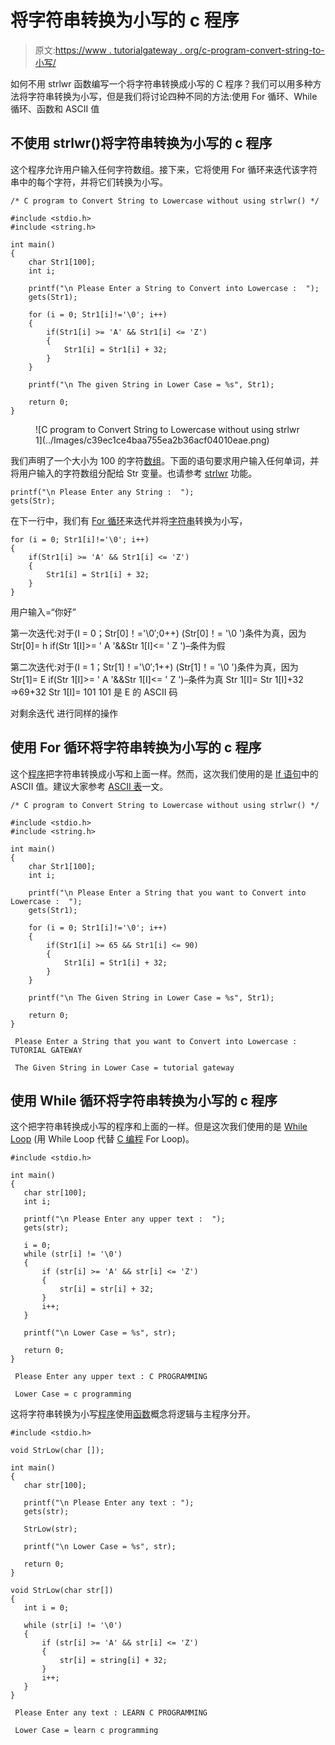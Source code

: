# 将字符串转换为小写的 c 程序

> 原文:[https://www . tutorialgateway . org/c-program-convert-string-to-小写/](https://www.tutorialgateway.org/c-program-to-convert-string-to-lowercase/)

如何不用 strlwr 函数编写一个将字符串转换成小写的 C 程序？我们可以用多种方法将字符串转换为小写，但是我们将讨论四种不同的方法:使用 For 循环、While 循环、函数和 ASCII 值

## 不使用 strlwr()将字符串转换为小写的 c 程序

这个程序允许用户输入任何字符数组。接下来，它将使用 For 循环来迭代该字符串中的每个字符，并将它们转换为小写。

```
/* C program to Convert String to Lowercase without using strlwr() */

#include <stdio.h>
#include <string.h>

int main()
{
  	char Str1[100];
  	int i;

  	printf("\n Please Enter a String to Convert into Lowercase :  ");
  	gets(Str1);

  	for (i = 0; Str1[i]!='\0'; i++)
  	{
  		if(Str1[i] >= 'A' && Str1[i] <= 'Z')
  		{
  			Str1[i] = Str1[i] + 32;
		}
  	}

  	printf("\n The given String in Lower Case = %s", Str1);

  	return 0;
}
```

<figure class="wp-block-image">![C program to Convert String to Lowercase without using strlwr 1](../Images/c39ec1ce4baa755ea2b36acf04010eae.png)</figure>

我们声明了一个大小为 100 的字符[数组](https://www.tutorialgateway.org/array-in-c/)。下面的语句要求用户输入任何单词，并将用户输入的字符数组分配给 Str 变量。也请参考 [strlwr](https://www.tutorialgateway.org/strlwr-in-c-programming/) 功能。

```
printf("\n Please Enter any String :  ");
gets(Str);
```

在下一行中，我们有 [For 循环](https://www.tutorialgateway.org/for-loop-in-c-programming/)来迭代并将[字符串](https://www.tutorialgateway.org/c-string/)转换为小写，

```
for (i = 0; Str1[i]!='\0'; i++)
{
	if(Str1[i] >= 'A' && Str1[i] <= 'Z')
	{
		Str1[i] = Str1[i] + 32;
	}
}
```

用户输入=“你好”

第一次迭代:对于(I = 0；Str[0]！='\0′;0++)
(Str[0]！= '\0 ')条件为真，因为 Str[0]= h
if(Str 1[I]>= ' A '&&Str 1[I]<= ' Z ')–条件为假

第二次迭代:对于(I = 1；Str[1]！='\0′;1++)
(Str[1]！= '\0 ')条件为真，因为 Str[1]= E
if(Str 1[I]>= ' A '&&Str 1[I]<= ' Z ')–条件为真
Str 1[I]= Str 1[I]+32 =>69+32
Str 1[I]= 101
101 是 E 的 ASCII 码

对剩余迭代 进行同样的操作

## 使用 For 循环将字符串转换为小写的 c 程序

这个[程序](https://www.tutorialgateway.org/c-programming-examples/)把字符串转换成小写和上面一样。然而，这次我们使用的是 [If 语句](https://www.tutorialgateway.org/if-statement-in-c/)中的 ASCII 值。建议大家参考 [ASCII 表](https://www.tutorialgateway.org/ascii-table/)一文。

```
/* C program to Convert String to Lowercase without using strlwr() */

#include <stdio.h>
#include <string.h>

int main()
{
  	char Str1[100];
  	int i;

  	printf("\n Please Enter a String that you want to Convert into Lowercase :  ");
  	gets(Str1);

  	for (i = 0; Str1[i]!='\0'; i++)
  	{
  		if(Str1[i] >= 65 && Str1[i] <= 90)
  		{
  			Str1[i] = Str1[i] + 32;
		}
  	}

  	printf("\n The Given String in Lower Case = %s", Str1);

  	return 0;
}
```

```
 Please Enter a String that you want to Convert into Lowercase :  TUTORIAL GATEWAY

 The Given String in Lower Case = tutorial gateway
```

## 使用 While 循环将字符串转换为小写的 c 程序

这个把字符串转换成小写的程序和上面的一样。但是这次我们使用的是 [While Loop](https://www.tutorialgateway.org/while-loop-in-c/) (用 While Loop 代替 [C 编程](https://www.tutorialgateway.org/c-programming/) For Loop)。

 ```
#include <stdio.h> 

int main()
{
	char str[100];
	int i;

	printf("\n Please Enter any upper text :  ");
	gets(str);

 	i = 0;
	while (str[i] != '\0') 
	{
    	if (str[i] >= 'A' && str[i] <= 'Z') 
		{
        	str[i] = str[i] + 32;
    	}
      	i++;
	}

	printf("\n Lower Case = %s", str);

	return 0;
}
```

```
 Please Enter any upper text : C PROGRAMMING

 Lower Case = c programming
```

这将字符串转换为小写[程序](https://www.tutorialgateway.org/c-programming-examples/)使用[函数](https://www.tutorialgateway.org/functions-in-c/)概念将逻辑与主程序分开。

 ```
#include <stdio.h> 

void StrLow(char []);

int main()
{
	char str[100];

	printf("\n Please Enter any text : ");
	gets(str);

	StrLow(str);

	printf("\n Lower Case = %s", str);

	return 0;
}

void StrLow(char str[]) 
{
	int i = 0;

	while (str[i] != '\0') 
	{
    	if (str[i] >= 'A' && str[i] <= 'Z') 
		{
        	str[i] = string[i] + 32;
    	}
      	i++;
	}
}
```

```
 Please Enter any text : LEARN C PROGRAMMING

 Lower Case = learn c programming
```